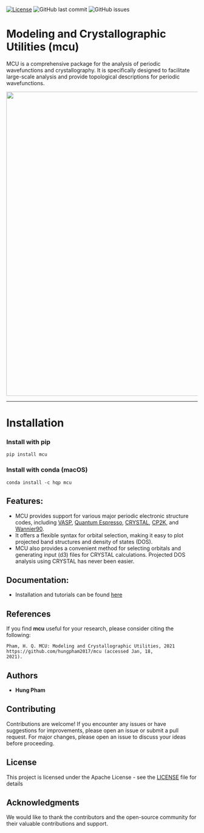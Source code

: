 [![License](https://img.shields.io/badge/License-Apache%202.0-blue.svg)](https://opensource.org/licenses/Apache-2.0)
![GitHub last commit](https://img.shields.io/github/last-commit/hungpham2017/mcu.svg?color=gold)
![GitHub issues](https://img.shields.io/github/issues-raw/hungpham2017/mcu.svg?color=crimson)
<!-- ![Codecov](https://img.shields.io/codecov/c/github/hungpham2017/mcu.svg?color=crimson) -->

# Modeling and Crystallographic Utilities (mcu)
MCU is a comprehensive package for the analysis of periodic wavefunctions and crystallography. It is specifically designed to facilitate large-scale analysis and provide topological descriptions for periodic wavefunctions.

<img src="https://github.com/hungpham2017/mcu/blob/gh-pages/docs/image/quicklook.png" width="800" align="middle">

---

# Installation

### Install with pip

```
pip install mcu
```

### Install with conda (macOS)

```
conda install -c hqp mcu
```

## Features:
- MCU provides support for various major periodic electronic structure codes, including [VASP](https://www.vasp.at/), [Quantum Espresso](https://www.quantum-espresso.org/), [CRYSTAL](https://www.crystal.unito.it/), [CP2K](https://www.cp2k.org/), and [Wannier90](http://www.wannier.org/).
- It offers a flexible syntax for orbital selection, making it easy to plot projected band structures and density of states (DOS).
- MCU also provides a convenient method for selecting orbitals and generating input (d3) files for CRYSTAL calculations. Projected DOS analysis using CRYSTAL has never been easier.

## Documentation:
-  Installation and tutorials can be found [here](https://hungqpham.com/mcu/)

## References
If you find **mcu** useful for your research, please consider citing the following:

```
Pham, H. Q. MCU: Modeling and Crystallographic Utilities, 2021 https://github.com/hungpham2017/mcu (accessed Jan, 18,
2021).
```

## Authors
- **Hung Pham**

## Contributing
Contributions are welcome! If you encounter any issues or have suggestions for improvements, please open an issue or submit a pull request. For major changes, please open an issue to discuss your ideas before proceeding.

## License
This project is licensed under the Apache License - see the [LICENSE](LICENSE) file for details

## Acknowledgments
We would like to thank the contributors and the open-source community for their valuable contributions and support.